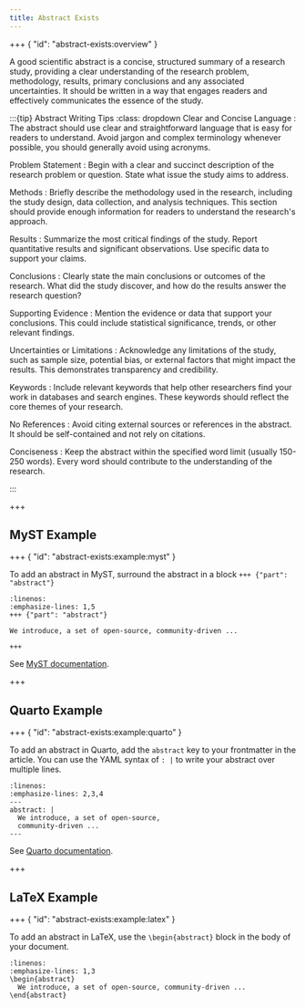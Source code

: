 ```yaml
---
title: Abstract Exists
---
```


+++ { "id": "abstract-exists:overview" }

A good scientific abstract is a concise, structured summary of a research study, providing a clear understanding of the research problem, methodology, results, primary conclusions and any associated uncertainties.
It should be written in a way that engages readers and effectively communicates the essence of the study.

:::{tip} Abstract Writing Tips
:class: dropdown
Clear and Concise Language
: The abstract should use clear and straightforward language that is easy for readers to understand. Avoid jargon and complex terminology whenever possible, you should generally avoid using acronyms.

Problem Statement
: Begin with a clear and succinct description of the research problem or question. State what issue the study aims to address.

Methods
: Briefly describe the methodology used in the research, including the study design, data collection, and analysis techniques. This section should provide enough information for readers to understand the research's approach.

Results
: Summarize the most critical findings of the study. Report quantitative results and significant observations. Use specific data to support your claims.

Conclusions
: Clearly state the main conclusions or outcomes of the research. What did the study discover, and how do the results answer the research question?

Supporting Evidence
: Mention the evidence or data that support your conclusions. This could include statistical significance, trends, or other relevant findings.

Uncertainties or Limitations
: Acknowledge any limitations of the study, such as sample size, potential bias, or external factors that might impact the results. This demonstrates transparency and credibility.

Keywords
: Include relevant keywords that help other researchers find your work in databases and search engines. These keywords should reflect the core themes of your research.

No References
: Avoid citing external sources or references in the abstract. It should be self-contained and not rely on citations.

Conciseness
: Keep the abstract within the specified word limit (usually 150-250 words). Every word should contribute to the understanding of the research.

:::

+++

## MyST Example

+++ { "id": "abstract-exists:example:myst" }

To add an abstract in MyST, surround the abstract in a block `+++ {"part": "abstract"}`

```{code-block} markdown
:linenos:
:emphasize-lines: 1,5
+++ {"part": "abstract"}

We introduce, a set of open-source, community-driven ...

+++
```

See [MyST documentation](https://mystmd.org/guide/quickstart-myst-documents#add-an-abstract-block).

+++

## Quarto Example

+++ { "id": "abstract-exists:example:quarto" }

To add an abstract in Quarto, add the `abstract` key to your frontmatter in the article.
You can use the YAML syntax of `: |` to write your abstract over multiple lines.

```{code-block} yaml
:linenos:
:emphasize-lines: 2,3,4
---
abstract: |
  We introduce, a set of open-source,
  community-driven ...
---
```

See [Quarto documentation](https://quarto.org/docs/authoring/front-matter.html#abstract).

+++

## LaTeX Example

+++ { "id": "abstract-exists:example:latex" }

To add an abstract in LaTeX, use the `\begin{abstract}` block in the body of your document.

```{code-block} latex
:linenos:
:emphasize-lines: 1,3
\begin{abstract}
  We introduce, a set of open-source, community-driven ...
\end{abstract}
```
